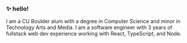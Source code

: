 ### ✨ hello!

I am a CU Boulder alum with a degree in Computer Science and minor in Technology Arts and Media. I am a software engineer with 3 years of fullstack web dev experience working with React, TypeScript, and Node. 

